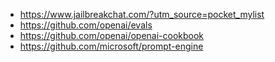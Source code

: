 - https://www.jailbreakchat.com/?utm_source=pocket_mylist
- https://github.com/openai/evals
- https://github.com/openai/openai-cookbook
- https://github.com/microsoft/prompt-engine
